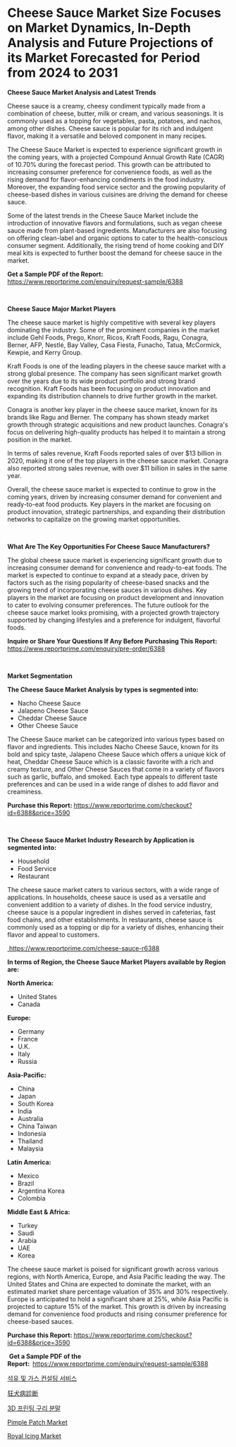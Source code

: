 <p><h1>Cheese Sauce Market Size Focuses on Market Dynamics, In-Depth Analysis and Future Projections of its Market Forecasted for Period from 2024 to 2031</h1></p><p><strong>Cheese Sauce Market Analysis and Latest Trends</strong></p>
<p><p>Cheese sauce is a creamy, cheesy condiment typically made from a combination of cheese, butter, milk or cream, and various seasonings. It is commonly used as a topping for vegetables, pasta, potatoes, and nachos, among other dishes. Cheese sauce is popular for its rich and indulgent flavor, making it a versatile and beloved component in many recipes.</p><p>The Cheese Sauce Market is expected to experience significant growth in the coming years, with a projected Compound Annual Growth Rate (CAGR) of 10.70% during the forecast period. This growth can be attributed to increasing consumer preference for convenience foods, as well as the rising demand for flavor-enhancing condiments in the food industry. Moreover, the expanding food service sector and the growing popularity of cheese-based dishes in various cuisines are driving the demand for cheese sauce.</p><p>Some of the latest trends in the Cheese Sauce Market include the introduction of innovative flavors and formulations, such as vegan cheese sauce made from plant-based ingredients. Manufacturers are also focusing on offering clean-label and organic options to cater to the health-conscious consumer segment. Additionally, the rising trend of home cooking and DIY meal kits is expected to further boost the demand for cheese sauce in the market.</p></p>
<p><strong>Get a Sample PDF of the Report:&nbsp;</strong> <a href="https://www.reportprime.com/enquiry/request-sample/6388">https://www.reportprime.com/enquiry/request-sample/6388</a></p>
<p>&nbsp;</p>
<p><strong>Cheese Sauce Major Market Players</strong></p>
<p><p>The cheese sauce market is highly competitive with several key players dominating the industry. Some of the prominent companies in the market include Gehl Foods, Prego, Knorr, Ricos, Kraft Foods, Ragu, Conagra, Berner, AFP, Nestlé, Bay Valley, Casa Fiesta, Funacho, Tatua, McCormick, Kewpie, and Kerry Group.</p><p>Kraft Foods is one of the leading players in the cheese sauce market with a strong global presence. The company has seen significant market growth over the years due to its wide product portfolio and strong brand recognition. Kraft Foods has been focusing on product innovation and expanding its distribution channels to drive further growth in the market.</p><p>Conagra is another key player in the cheese sauce market, known for its brands like Ragu and Berner. The company has shown steady market growth through strategic acquisitions and new product launches. Conagra's focus on delivering high-quality products has helped it to maintain a strong position in the market.</p><p>In terms of sales revenue, Kraft Foods reported sales of over $13 billion in 2020, making it one of the top players in the cheese sauce market. Conagra also reported strong sales revenue, with over $11 billion in sales in the same year.</p><p>Overall, the cheese sauce market is expected to continue to grow in the coming years, driven by increasing consumer demand for convenient and ready-to-eat food products. Key players in the market are focusing on product innovation, strategic partnerships, and expanding their distribution networks to capitalize on the growing market opportunities.</p></p>
<p>&nbsp;</p>
<p><strong>What Are The Key Opportunities For Cheese Sauce Manufacturers?</strong></p>
<p><p>The global cheese sauce market is experiencing significant growth due to increasing consumer demand for convenience and ready-to-eat foods. The market is expected to continue to expand at a steady pace, driven by factors such as the rising popularity of cheese-based snacks and the growing trend of incorporating cheese sauces in various dishes. Key players in the market are focusing on product development and innovation to cater to evolving consumer preferences. The future outlook for the cheese sauce market looks promising, with a projected growth trajectory supported by changing lifestyles and a preference for indulgent, flavorful foods.</p></p>
<p><strong>Inquire or Share Your Questions If Any Before Purchasing This Report:</strong> <a href="https://www.reportprime.com/enquiry/pre-order/6388">https://www.reportprime.com/enquiry/pre-order/6388</a></p>
<p>&nbsp;</p>
<p><strong>Market Segmentation</strong></p>
<p><strong>The Cheese Sauce Market Analysis by types is segmented into:</strong></p>
<p><ul><li>Nacho Cheese Sauce</li><li>Jalapeno Cheese Sauce</li><li>Cheddar Cheese Sauce</li><li>Other Cheese Sauce</li></ul></p>
<p><p>The Cheese Sauce market can be categorized into various types based on flavor and ingredients. This includes Nacho Cheese Sauce, known for its bold and spicy taste, Jalapeno Cheese Sauce which offers a unique kick of heat, Cheddar Cheese Sauce which is a classic favorite with a rich and creamy texture, and Other Cheese Sauces that come in a variety of flavors such as garlic, buffalo, and smoked. Each type appeals to different taste preferences and can be used in a wide range of dishes to add flavor and creaminess.</p></p>
<p><strong>Purchase this Report:&nbsp;</strong><a href="https://www.reportprime.com/checkout?id=6388&price=3590">https://www.reportprime.com/checkout?id=6388&price=3590</a></p>
<p>&nbsp;</p>
<p><strong>The Cheese Sauce Market Industry Research by Application is segmented into:</strong></p>
<p><ul><li>Household</li><li>Food Service</li><li>Restaurant</li></ul></p>
<p><p>The cheese sauce market caters to various sectors, with a wide range of applications. In households, cheese sauce is used as a versatile and convenient addition to a variety of dishes. In the food service industry, cheese sauce is a popular ingredient in dishes served in cafeterias, fast food chains, and other establishments. In restaurants, cheese sauce is commonly used as a topping or dip for a variety of dishes, enhancing their flavor and appeal to customers.</p></p>
<p><a href="https://www.reportprime.com/cheese-sauce-r6388">&nbsp;https://www.reportprime.com/cheese-sauce-r6388</a></p>
<p><strong>In terms of Region, the Cheese Sauce Market Players available by Region are:</strong></p>
<p>
    <p> <strong> North America: </strong>
        <ul>
            <li>United States</li>
            <li>Canada</li>
        </ul>
        </p> 
    <p> <strong> Europe: </strong>
        <ul>
            <li>Germany</li>
            <li>France</li>
            <li>U.K.</li>
            <li>Italy</li>
            <li>Russia</li>
        </ul>
        </p> 
    <p> <strong> Asia-Pacific: </strong>
        <ul>
            <li>China</li>
            <li>Japan</li>
            <li>South Korea</li>
            <li>India</li>
            <li>Australia</li>
            <li>China Taiwan</li>
            <li>Indonesia</li>
            <li>Thailand</li>
            <li>Malaysia</li>
        </ul>
        </p> 
    <p> <strong> Latin America: </strong>
        <ul>
            <li>Mexico</li>
            <li>Brazil</li>
            <li>Argentina Korea</li>
            <li>Colombia</li>
        </ul>
        </p> 
    <p> <strong> Middle East & Africa: </strong>
        <ul>
            <li>Turkey</li>
            <li>Saudi</li>
            <li>Arabia</li>
            <li>UAE</li>
            <li>Korea</li>
        </ul>
    </p>
    </p>
<p><p>The cheese sauce market is poised for significant growth across various regions, with North America, Europe, and Asia Pacific leading the way. The United States and China are expected to dominate the market, with an estimated market share percentage valuation of 35% and 30% respectively. Europe is anticipated to hold a significant share at 25%, while Asia Pacific is projected to capture 15% of the market. This growth is driven by increasing demand for convenience food products and rising consumer preference for cheese-based sauces.</p></p>
<p><strong>Purchase this Report: </strong><a href="https://www.reportprime.com/checkout?id=6388&price=3590">https://www.reportprime.com/checkout?id=6388&price=3590</a></p>
<p>&nbsp;<strong>Get a Sample PDF of the Report:&nbsp;&nbsp;</strong><a href="https://www.reportprime.com/enquiry/request-sample/6388">https://www.reportprime.com/enquiry/request-sample/6388</a></p>
<p><strong></strong></p>
<p><p><a href="https://github.com/fredrickeglers/Market-Research-Report-List-2/blob/main/560460471536.md">석유 및 가스 컨설팅 서비스</a></p><p><a href="https://medium.com/@lonnyguann/%E7%8B%82%E7%8A%AC%E7%97%85%E8%A8%BA%E6%96%AD%E5%B8%82%E5%A0%B4-%E6%88%90%E5%8A%9F%E3%81%99%E3%82%8B%E3%83%93%E3%82%B8%E3%83%8D%E3%82%B9%E6%88%A6%E7%95%A5%E3%81%AE%E9%8D%B52031%E5%B9%B4%E3%81%BE%E3%81%A7%E3%81%AE%E4%BA%88%E6%B8%AC-39ba99be9257">狂犬病診断</a></p><p><a href="https://medium.com/@louiealtenwerth/3d-%ED%94%84%EB%A6%B0%ED%8C%85-%EA%B5%AC%EB%A6%AC-%EB%B6%84%EB%A7%90-%EC%8B%9C%EC%9E%A5-%EC%A1%B0%EC%82%AC-%EB%B3%B4%EA%B3%A0%EC%84%9C-%EA%B7%B8-%EC%97%AD%EC%82%AC-%EB%B0%8F-2024%EB%85%84%EB%B6%80%ED%84%B0-2031%EB%85%84%EA%B9%8C%EC%A7%80%EC%9D%98-%EC%98%88%EC%B8%A1-45c686ff2e9d">3D 프린팅 구리 분말</a></p><p><a href="https://issuu.com/reportprime-2/docs/pimple-patch-market-size-2030.pptx">Pimple Patch Market</a></p><p><a href="https://github.com/Sherrillcrooksxa8i18ucf2m/Market-Research-Report-List-2/blob/main/royal-icing-market.md">Royal Icing Market</a></p></p>
